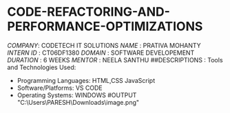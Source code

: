 # CODE-REFACTORING-AND-PERFORMANCE-OPTIMIZATIONS
*COMPANY*: CODETECH IT SOLUTIONS
*NAME* : PRATIVA MOHANTY
*INTERN ID* : CT06DF1380
*DOMAIN* : SOFTWARE DEVELOPEMENT
*DURATION* : 6 WEEKS 
*MENTOR* : NEELA SANTHU
##DESCRIPTIONS : 
Tools and Technologies Used:
 * Programming Languages: HTML,CSS JavaScript
 * Software/Platforms: VS CODE
 * Operating Systems: WINDOWS
#OUTPUT 
"C:\Users\PARESH\Downloads\image.png"
